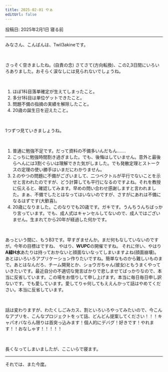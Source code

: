 ```yaml
---
title: 2025-02-01 やぁ
editUrl: false
---
```


投稿日: 2025年2月1日 寝る前

***

みなさん、こんばんは、Twil3akineです。

<br>

さっそく空きましたね。(自責の念)
さてさて(方向転換)、この2,3日間にいろいろありました。おそらく涙なしには見られないでしょうね。

<br>

1. ほぼ1科目落単確定が生えてしまったこと。
2. 多分1科目は単位ゲットできたこと。
3. 問題不備の指摘の実績を解除したこと。
4. 20歳の誕生日を迎えたこと。

<br>

1つずつ見ていきましょうね。

<br>

1. 普通に勉強不足です。だって資料の不備多いんだもん.......
2. こっちに勉強時間割き過ぎました。でも、後悔はしていません。意外と最後らへんには3割ぐらいは理解できた気がしました。でも発散定理とストークスの定理の使い勝手はいまだにわかりません。
3. 2.のやつの問題に不備がございまして、二つベクトルが平行でないことを示せと言われたのですが、どう計算しても平行になるのですよね。それを教授に伝えると、確認してみます。早めの問い合わせ感謝しますと言われました。まぁ、不備でしたとはなってはいないのですが、さすがにあれは不備になるはずです(大歓喜)。
4. 20歳になりました。このなりでも20歳です。ガキです。うんちうんちばっかり言っています。でも、成人式はキャンセルしてないので、成人ではございません。生まれてから20年が経過した何かです。

<br>

あっという間に、もうB3です。早すぎませんか。まだ何もなしていないのですが。今年の目標はですね、
やはり、**WUPC**の開催ですね。
それに伴い、やはり**A緑H水**あたりは持っておかないと顔面ないなってしまいますよね(顔面崩壊)。
あとはいろいろアプリケーション作りたいですね。簡単なものから難しいものまで。あとはなんだろ、チーム開発とか、ショウガちゃん(彼女)ともうまくやっていきたいです。最近自分の不適切な発言ばかりで悲しませてばっかりなので、本当に反省しています。この場をお借りして申し上げます。本当に毎日毎日申し訳ないです。でも愛しています。愛してりゃ何してもええんかって話はやめてください。本当に反省しています。

<br>

話は変わりますが、わたくしごみカス、割といろいろやってみたいので、今こんなアプリを、こんなプロジェクトをって話、どんどん提案してください！！！キャパオバならん限りは首突っ込みます！個人的にデバグ！好きです！やれます！！おなしゃす！！！！！

<br>

長くなってしまいましたが、ここいらで寝ます。

***

それでは、また今度。
